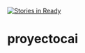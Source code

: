 [![Stories in Ready](https://badge.waffle.io/miguelangelchgz/proyectocai.png?label=ready&title=Ready)](https://waffle.io/miguelangelchgz/proyectocai)
# proyectocai
